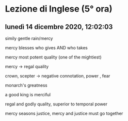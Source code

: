 # Lezione di Inglese (5° ora)

## lunedì 14 dicembre 2020, 12:02:03

simily gentle rain/mercy

mercy blesses who gives AND who takes

mercy most potent quality (one of the mightiest)



mercy -> regal quality

crown, scepter  -> negative connotation, power , fear

monarch's greatness

a good king is merciful

regal and godly quality, superior to temporal power

mercy seasons justice, mercy and justice must go together